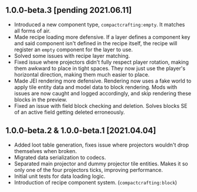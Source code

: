 ## 1.0.0-beta.3 [pending 2021.06.11]
- Introduced a new component type, `compactcrafting:empty`. It matches all forms of air.
- Made recipe loading more defensive. If a layer defines a component key and said component isn't defined in the recipe itself, the recipe will register an `empty` component for the layer to use.
- Solved some issues with recipe layer matching.
- Fixed issue where projectors didn't fully respect player rotation, making them awkward to place in tight spaces. They now just use the player's horizontal direction, making them much easier to place.
- Made JEI rendering more defensive. Rendering now uses a fake world to apply tile entity data and model data to block rendering. Mods with issues are now caught and logged accordingly, and skip rendering these blocks in the preview.
- Fixed an issue with field block checking and deletion. Solves blocks SE of an active field getting deleted erroneously.

## 1.0.0-beta.2 & 1.0.0-beta.1 [2021.04.04]
- Added loot table generation, fixes issue where projectors wouldn't drop themselves when broken.
- Migrated data serialization to codecs.
- Separated main projector and dummy projector tile entities. Makes it so only one of the four projectors ticks, improving performance.
- Initial unit tests for data loading logic.
- Introduction of recipe component system. (`compactcrafting:block`)